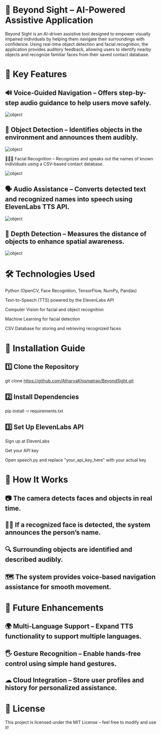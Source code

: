 # 🌟 Beyond Sight – AI-Powered Assistive Application


Beyond Sight is an AI-driven assistive tool designed to empower visually impaired individuals by helping them navigate their surroundings with confidence. Using real-time object detection and facial recognition, the application provides auditory feedback, allowing users to identify nearby objects and recognize familiar faces from their saved contact database.





# 🚀 Key Features



## 🔊 Voice-Guided Navigation – Offers step-by-step audio guidance to help users move safely.

![object](https://github.com/AtharvaKhismatrao/BeyondSight/blob/a6b4a061eb2976b5d8c130b56d97b28f15bc0838/images/WhatsApp%20Image%202025-02-14%20at%2000.23.21_76700fa6.jpg)


## 🛑 Object Detection – Identifies objects in the environment and announces them audibly.

![object](https://github.com/AtharvaKhismatrao/BeyondSight/blob/361088243f65b4a7e595f8f3eb7b73e71caffa5d/images/WhatsApp%20Image%202025-01-31%20at%2009.22.48_f4d204c5.jpg)


🧑‍🤝‍🧑 Facial Recognition – Recognizes and speaks out the names of known individuals using a CSV-based contact database.

![object](https://github.com/AtharvaKhismatrao/BeyondSight/blob/a6b4a061eb2976b5d8c130b56d97b28f15bc0838/images/WhatsApp%20Image%202025-02-14%20at%2000.23.22_88f15a87.jpg)


## 🗣 Audio Assistance – Converts detected text and recognized names into speech using ElevenLabs TTS API.


![object](https://github.com/AtharvaKhismatrao/BeyondSight/blob/89421898ff81779525aaa53930c31e9bce002301/images/WhatsApp%20Image%202025-02-14%20at%2000.23.23_86553540.jpg)



## 📏 Depth Detection – Measures the distance of objects to enhance spatial awareness.


![object](https://github.com/AtharvaKhismatrao/BeyondSight/blob/89421898ff81779525aaa53930c31e9bce002301/images/Screenshot%202025-02-14%20011439.png)








# 🛠️ Technologies Used








Python (OpenCV, Face Recognition, TensorFlow, NumPy, Pandas)

Text-to-Speech (TTS) powered by the ElevenLabs API

Computer Vision for facial and object recognition

Machine Learning for facial detection

CSV Database for storing and retrieving recognized faces











# 🔧 Installation Guide









## 1️⃣ Clone the Repository


git clone https://github.com/AtharvaKhismatrao/BeyondSight.git



## 2️⃣ Install Dependencies


pip install -r requirements.txt  


## 3️⃣ Set Up ElevenLabs API


Sign up at ElevenLabs

Get your API key

Open speech.py and replace "your_api_key_here" with your actual key










# 📌 How It Works








## 📷 The camera detects faces and objects in real time.


## 🧑‍💼 If a recognized face is detected, the system announces the person’s name.


## 🔍 Surrounding objects are identified and described audibly.


## 🗺️ The system provides voice-based navigation assistance for smooth movement.











# 🚀 Future Enhancements









## 🌍 Multi-Language Support – Expand TTS functionality to support multiple languages.


## 🖐 Gesture Recognition – Enable hands-free control using simple hand gestures.


## ☁ Cloud Integration – Store user profiles and history for personalized assistance.













# 📜 License










This project is licensed under the MIT License – feel free to modify and use it!


